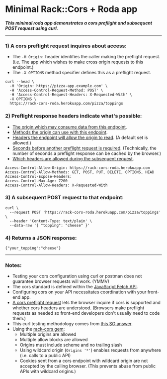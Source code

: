# Minimal Rack::Cors + Roda app

_**This minimal roda app demonstrates a cors preflight and subsequent POST request using curl.**_

----

### 1) A cors preflight request inquires about access:

- The `-H Origin:` header identifies the caller making the preflight request. (i.e. The app which wishes to make cross origin requests to this endpoint.)
- The `-X OPTIONS` method specifier defines this as a preflight request.

```
curl --head \
  -H 'Origin: https://pizza-app.example.com' \
  -H 'Access-Control-Request-Method: POST' \
  -H 'Access-Control-Request-Headers: X-Requested-With' \
  -X OPTIONS \
  https://rack-cors-roda.herokuapp.com/pizza/toppings
```

### 2) Preflight response headers indicate what's possible:

- [The origin which may consume data from this endpoint](https://developer.mozilla.org/en-US/docs/Web/HTTP/Headers/Access-Control-Allow-Origin).
- [Methods the origin can use with this endpoint](https://developer.mozilla.org/en-US/docs/Web/HTTP/Headers/Access-Control-Allow-Methods).
- [Headers the endpoint will allow the origin to read](https://developer.mozilla.org/en-US/docs/Web/HTTP/Headers/Access-Control-Expose-Headers). (A default set is allowed.)
- [Seconds before another preflight request is required](https://developer.mozilla.org/en-US/docs/Web/HTTP/Headers/Access-Control-Max-Age). (Technically, the number of seconds a preflight response can be cached by the browser.)
- [Which headers are allowed during the subsequent request](https://developer.mozilla.org/en-US/docs/Web/HTTP/Headers/Access-Control-Allow-Headers).

```
Access-Control-Allow-Origin: https://rack-cors-roda.herokuapp.com
Access-Control-Allow-Methods: GET, POST, PUT, DELETE, OPTIONS, HEAD
Access-Control-Expose-Headers:
Access-Control-Max-Age: 7200
Access-Control-Allow-Headers: X-Requested-With
```

### 3) A subsequent POST request to that endpoint:

```
curl \
  --request POST 'https://rack-cors-roda.herokuapp.com/pizza/toppings' \
  --header 'Content-Type: text/plain' \
  --data-raw '{ "topping": "cheese" }'
```

### 4) Returns a JSON response:

`{"your_topping":"cheese"}`

----

### Notes:

- Testing your cors configuration using curl or postman does not guarantee browser requests will work. (YMMV)
- The cors standard is defined within the [JavaScript Fetch API](https://fetch.spec.whatwg.org/).
- Configuring cors on your API necessitates coordination with your front-end app.
- [A cors preflight request](https://developer.mozilla.org/en-US/docs/Glossary/Preflight_request) lets the browser inquire if cors is supported and whether cors headers are understood. (Browsers make preflight requests as needed so front-end developers don't usually need to code them.)
- This curl testing methodology comes from [this SO answer](https://stackoverflow.com/a/12179364).
- Using the [rack-cors gem](https://github.com/cyu/rack-cors):
  - Multiple origins are allowed
  - Multiple allow blocks are allowed
  - Origins must include scheme and no trailing slash
  - Using wildcard origin (`Origins '*'`) enables requests from anywhere (i.e. calls to a public API)
  - Cookies sent from a cors endpoint with wildcard origin are not accepted by the calling browser. (This prevents abuse from public APIs with wildcard origins.)
